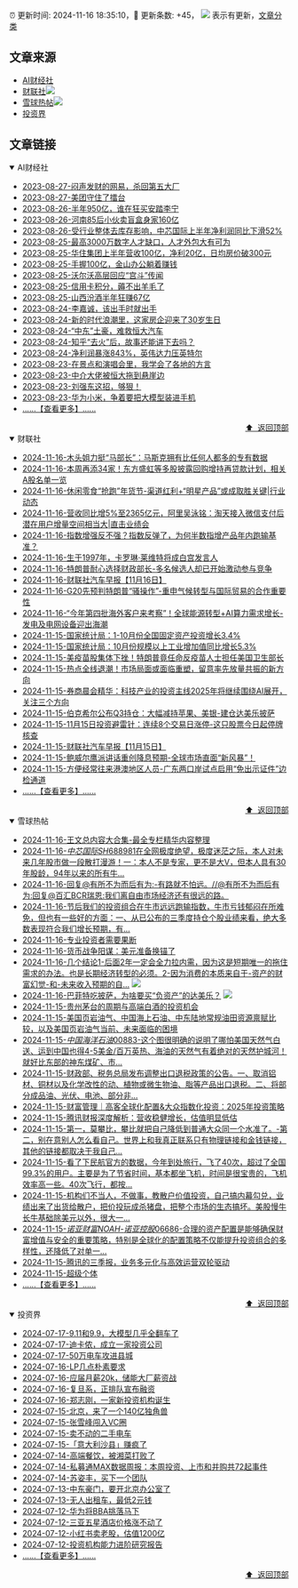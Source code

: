 ##

:alarm_clock: 更新时间: 2024-11-16 18:35:10，:rocket: 更新条数: +45， ![](/assets/dot.png) 表示有更新，[文章分类](/TAGS.md)

## 文章来源

- [AI财经社](#ai财经社)  
- [财联社](#财联社)![](/assets/dot.png)   
- [雪球热帖](#雪球热帖)![](/assets/dot.png)   
- [投资界](#投资界)  

## 文章链接

<details open>
<summary id="ai财经社">
 AI财经社
</summary>


- [2023-08-27-闷声发财的网易，杀回第五大厂](https://www.aicaijing.com.cn/article/18610)  
- [2023-08-27-美团守住了擂台](https://www.aicaijing.com.cn/article/18611)  
- [2023-08-26-半年950亿，谁在狂买安踏李宁](https://www.aicaijing.com.cn/article/18607)  
- [2023-08-26-河南85后小伙卖盲盒身家160亿](https://www.aicaijing.com.cn/article/18608)  
- [2023-08-26-受行业整体去库存影响，中芯国际上半年净利润同比下滑52%](https://www.aicaijing.com.cn/article/18609)  
- [2023-08-25-最高3000万数字人才缺口，人才外包大有可为](https://www.aicaijing.com.cn/article/18601)  
- [2023-08-25-华住集团上半年营收100亿，净利20亿，日均房价破300元](https://www.aicaijing.com.cn/article/18602)  
- [2023-08-25-手握100亿，金山办公躺着赚钱](https://www.aicaijing.com.cn/article/18603)  
- [2023-08-25-沃尔沃高层回应“宫斗”传闻](https://www.aicaijing.com.cn/article/18604)  
- [2023-08-25-信用卡积分，薅不出羊毛了](https://www.aicaijing.com.cn/article/18605)  
- [2023-08-25-山西汾酒半年狂赚67亿](https://www.aicaijing.com.cn/article/18606)  
- [2023-08-24-李嘉诚，该出手时就出手](https://www.aicaijing.com.cn/article/18596)  
- [2023-08-24-新的时代浪潮里，这家房企迎来了30岁生日](https://www.aicaijing.com.cn/article/18597)  
- [2023-08-24-“中东”土豪，难救恒大汽车](https://www.aicaijing.com.cn/article/18598)  
- [2023-08-24-知乎“去火”后，故事还能讲下去吗？](https://www.aicaijing.com.cn/article/18599)  
- [2023-08-24-净利润暴涨843%，英伟达力压英特尔](https://www.aicaijing.com.cn/article/18600)  
- [2023-08-23-在景点和演唱会里，我学会了各地的方言](https://www.aicaijing.com.cn/article/18591)  
- [2023-08-23-中介大佬被恒大拖到悬崖边](https://www.aicaijing.com.cn/article/18592)  
- [2023-08-23-刘强东这招，够狠！](https://www.aicaijing.com.cn/article/18593)  
- [2023-08-23-华为小米，争着要把大模型装进手机](https://www.aicaijing.com.cn/article/18594)  
- [......【查看更多】......](/details/AI财经社.md)

<div align="right"><a href="#文章来源">⬆ &nbsp;返回顶部</a></div>
</details>

<details open>
<summary id="财联社">
 财联社
</summary>


- [2024-11-16-木头姐力挺“马部长”：马斯克拥有比任何人都多的专有数据](https://www.cls.cn/detail/1860788)  
- [2024-11-16-本周再添34家！东方盛虹等多股披露回购增持再贷款计划，相关A股名单一览](https://www.cls.cn/detail/1860307)  
- [2024-11-16-休闲零食“抢跑”年货节-渠道红利+“明星产品”或成取胜关键|行业动态](https://www.cls.cn/detail/1860724)  
- [2024-11-16-营收同比增5%至2365亿元，阿里吴泳铭：淘天接入微信支付后潜在用户增量空间相当大|直击业绩会](https://www.cls.cn/detail/1860695)  
- [2024-11-16-指数增强反不强？指数反弹了，为何半数指增产品年内跑输基准？](https://www.cls.cn/detail/1860696)  
- [2024-11-16-生于1997年，卡罗琳·莱维特将成白宫发言人](https://www.cls.cn/detail/1860692)  
- [2024-11-16-特朗普耐心选择财政部长-多名候选人却已开始激动参与竞争](https://www.cls.cn/detail/1860702)  
- [2024-11-16-财联社汽车早报【11月16日】](https://www.cls.cn/detail/1860690)  
- [2024-11-16-G20先预判特朗普“骚操作”-重申气候转型与国际贸易的合作重要性](https://www.cls.cn/detail/1860739)  
- [2024-11-16-“今年第四批海外客户来考察”！全球能源转型+AI算力需求增长-发电及电网设备迎出海潮](https://www.cls.cn/detail/1860885)  
- [2024-11-15-国家统计局：1-10月份全国固定资产投资增长3.4%](https://www.cls.cn/detail/1859587)  
- [2024-11-15-国家统计局：10月份规模以上工业增加值同比增长5.3%](https://www.cls.cn/detail/1859555)  
- [2024-11-15-美疫苗股集体下挫！特朗普竟任命反疫苗人士担任美国卫生部长](https://www.cls.cn/detail/1859535)  
- [2024-11-15-热点全线退潮！市场局面或面临重塑，留意率先放量共振的新方向](https://www.cls.cn/detail/1859487)  
- [2024-11-15-券商晨会精华：科技产业的投资主线2025年将继续围绕AI展开，关注三个方向](https://www.cls.cn/detail/1859430)  
- [2024-11-15-伯克希尔公布Q3持仓：大幅减持苹果、美银-建仓达美乐披萨](https://www.cls.cn/detail/1859422)  
- [2024-11-15-11月15日投资避雷针：连续8个交易日涨停-这只股票今日起停牌核查](https://www.cls.cn/detail/1859413)  
- [2024-11-15-财联社汽车早报【11月15日】](https://www.cls.cn/detail/1859433)  
- [2024-11-15-鲍威尔鹰派讲话重创降息预期-全球市场直面“新风暴”！](https://www.cls.cn/detail/1859455)  
- [2024-11-15-方便经常往来港澳地区人员-广东两口岸试点启用“免出示证件”边检通道](https://www.cls.cn/detail/1859462)  
- [......【查看更多】......](/details/财联社.md)

<div align="right"><a href="#文章来源">⬆ &nbsp;返回顶部</a></div>
</details>

<details open>
<summary id="雪球热帖">
 雪球热帖
</summary>


- [2024-11-16-王文总内容大合集-最全专栏精华内容整理](https://xueqiu.com/3476345264/313060174)  
- [2024-11-16-$中芯国际SH688981$在全网极度绝望，极度迷茫之际，本人对未来几年股市做一段散打漫游！一：本人不是专家，更不是大V，但本人具有30年股龄，94年以来的所有牛...](https://xueqiu.com/9331169566/313046330)  
- [2024-11-16-回复@有所不为而后有为:-有路就不怕远。//@有所不为而后有为:回复@百汇BCR瑞恩:我们离自由市场经济还有很远的路。](https://xueqiu.com/1247347556/313037219)  
- [2024-11-16-节后我们的投资组合在牛市远远跑输指数，牛市亏钱郁闷在所难免，但也有一些好的方面：一、从已公布的三季度持仓个股业绩来看，绝大多数表现符合我们增长预期，有...](https://xueqiu.com/9742512811/313021468)  
- [2024-11-16-专业投资者需要果断](https://xueqiu.com/1340904670/313021527)  
- [2024-11-16-货币战争阳谋：美元准备换锚了](https://xueqiu.com/9210717241/313030252)  
- [2024-11-16-几个结论1-后面2年一定会全力拉内需，因为这是短期唯一的拖住需求的办法。也是长期经济转型的必须。2-因为消费的本质来自于-资产的财富幻觉-和-未来收入预期的自...](https://xueqiu.com/7106659159/313040011) ![](/assets/new.png)  
- [2024-11-16-巴菲特吃披萨，为啥要买“负资产”的达美乐？](https://xueqiu.com/9363345092/313058796) ![](/assets/new.png)  
- [2024-11-15-贵州茅台的周期与高端白酒的投资机会](https://xueqiu.com/1119403200/312876721)  
- [2024-11-15-美国页岩油气、中国海上石油、中东陆地常规油田资源禀赋比较，以及美国页岩油气当前、未来面临的困境](https://xueqiu.com/4348548174/312922656)  
- [2024-11-15-$中国海洋石油00883$-这个图很明确的说明了哪怕美国天然气白送、运到中国也得4-5美金/百万英热、海油的天然气有着绝对的天然护城河！就好比东部的神东煤矿、市...](https://xueqiu.com/8797625020/312976891)  
- [2024-11-15-财政部、税务总局发布调整出口退税政策的公告。一、取消铝材、铜材以及化学改性的动、植物或微生物油、脂等产品出口退税。二、将部分成品油、光伏、电池、部分非...](https://xueqiu.com/5124430882/312967913)  
- [2024-11-15-财富管理｜高客全球化配置&大众指数化投资：2025年投资策略](https://xueqiu.com/1869941975/312908259)  
- [2024-11-15-腾讯财报深度解析：营收稳健增长，估值明显低估](https://xueqiu.com/5773569265/312899636)  
- [2024-11-15-第一，莫攀比，攀比就把自己降低到普通大众同一个水准了。-第二，别在意别人怎么看自己。世界上和我真正联系只有物理链接和金钱链接，其他的链接都取决于我自己...](https://xueqiu.com/6451611049/312835923)  
- [2024-11-15-看了下民航官方的数据，今年到处旅行，飞了40次，超过了全国99.3%的用户。主要是为了节省时间，基本都坐飞机，时间是很宝贵的，飞机效率高一些。40次飞行，都按...](https://xueqiu.com/6594360415/312830153)  
- [2024-11-15-机构们不当人，不做事，教散户价值投资，自己搞内幕勾兑，业绩出来了出货给散户，把价投玩成杀猪盘，把整个市场的生态搞坏。美股慢牛长牛基础除美元以外，很大一...](https://xueqiu.com/9083122550/312837892)  
- [2024-11-15-$诺亚财富NOAH$-$诺亚控股06686$-合理的资产配置是能够确保财富增值与安全的重要策略，特别是全球化的配置策略不仅能提升投资组合的多样性，还降低了对单一...](https://xueqiu.com/7793147529/312864354)  
- [2024-11-15-腾讯的三季报，业务多元化与高效运营双轮驱动](https://xueqiu.com/9572732050/312906318)  
- [2024-11-15-超级个体](https://xueqiu.com/7153156603/312874483)  
- [......【查看更多】......](/details/雪球热帖.md)

<div align="right"><a href="#文章来源">⬆ &nbsp;返回顶部</a></div>
</details>

<details open>
<summary id="投资界">
 投资界
</summary>


- [2024-07-17-9.11和9.9，大模型几乎全翻车了](https://posts.careerengine.us/p/6697778c44726b29bffa3a09)  
- [2024-07-17-迪卡侬，成立一家投资公司](https://posts.careerengine.us/p/6697778c44726b29bffa3a01)  
- [2024-07-17-50万电车攻进县城](https://posts.careerengine.us/p/6697779c831e1d29eea44253)  
- [2024-07-16-LP几点朴素要求](https://posts.careerengine.us/p/669636a8720ed522248054dc)  
- [2024-07-16-应届月薪20k，储能大厂薪资战](https://posts.careerengine.us/p/669636a8720ed522248054d4)  
- [2024-07-16-复旦系，正排队宣布融资](https://posts.careerengine.us/p/66963699cb38e136a496986c)  
- [2024-07-16-郑志刚，一家新投资机构诞生](https://posts.careerengine.us/p/66963699cb38e136a4969874)  
- [2024-07-15-北京，来了一个140亿独角兽](https://posts.careerengine.us/p/6694db59a0c3ac562b61f9af)  
- [2024-07-15-张雪峰闯入VC圈](https://posts.careerengine.us/p/6694db59a0c3ac562b61f9b7)  
- [2024-07-15-卖不动的二手电车](https://posts.careerengine.us/p/6694db6836b2f1565d9b541a)  
- [2024-07-15-「意大利沙县」赚疯了](https://posts.careerengine.us/p/6694db6836b2f1565d9b5422)  
- [2024-07-14-高端餐饮，被湘菜打败了](https://posts.careerengine.us/p/6693862333c6e710d0bf9dc4)  
- [2024-07-14-私募通MAX数据周报：本周投资、上市和并购共72起事件](https://posts.careerengine.us/p/6693862333c6e710d0bf9dcc)  
- [2024-07-14-苏姿丰，买下一个团队](https://posts.careerengine.us/p/6693861481427510b2b9c123)  
- [2024-07-13-中东豪门，要开北京办公室了](https://posts.careerengine.us/p/66922794a876f80d113b51fe)  
- [2024-07-13-无人出租车，最低2元钱](https://posts.careerengine.us/p/669227b82202ae0dfac5d713)  
- [2024-07-12-华为将BBA挑落马下](https://posts.careerengine.us/p/6690a6c68082df14ead7eaac)  
- [2024-07-12-三亚五星酒店价格涨不动了](https://posts.careerengine.us/p/6690a6c68082df14ead7eaa4)  
- [2024-07-12-小红书卖老股，估值1200亿](https://posts.careerengine.us/p/6690a6b756b00014bcc00e8f)  
- [2024-07-12-投资机构能力进阶研究报告](https://posts.careerengine.us/p/6690a6b756b00014bcc00e87)  
- [......【查看更多】......](/details/投资界.md)

<div align="right"><a href="#文章来源">⬆ &nbsp;返回顶部</a></div>
</details>
